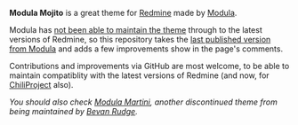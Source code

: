 **Modula Mojito** is a great theme for [Redmine](http://www.redmine.org) made by [Modula](http://www.modula.fi).

Modula has [not been able to maintain the theme](http://www.modula.fi/2011/something-obsolete-and-something-new/) through to the latest versions of Redmine, so this repository takes the [last published version from Modula](http://www.modula.fi/2009/redmine-theme-modula-mojito/) and adds a few improvements show in the page's comments.

Contributions and improvements via GitHub are most welcome, to be able to maintain compatiblity with the latest versions of Redmine (and now, for [ChiliProject](https://www.chiliproject.org) also).

_You should also check [Modula Martini](https://github.com/bevanr/martini), another discontinued theme from being maintained by [Bevan Rudge](https://github.com/bevanr)._
